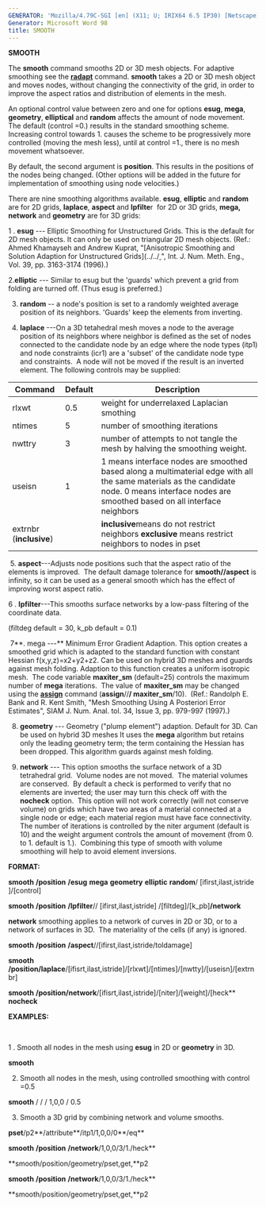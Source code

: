 ```yaml
---
GENERATOR: 'Mozilla/4.79C-SGI [en] (X11; U; IRIX64 6.5 IP30) [Netscape]'
Generator: Microsoft Word 98
title: SMOOTH
---
```


 **SMOOTH**

The **smooth** command smooths 2D or 3D mesh objects. For adaptive
smoothing see the **[radapt](RADAPT.md)** command. **smooth** takes a
2D or 3D mesh object and moves nodes, without changing the connectivity
of the grid, in order to improve the aspect ratios and distribution of
elements in the mesh.

An optional control value between zero and one for options **esug**,
**mega**, **geometry**, **elliptical** and **random** affects the amount
of node movement. The default (control =0.) results in the standard
smoothing scheme. Increasing control towards 1. causes the scheme to be
progressively more controlled (moving the mesh less), until at control
=1., there is no mesh movement whatsoever.

By default, the second argument is **position**. This results in the
positions of the nodes being changed. (Other options will be added in
the future for implementation of smoothing using node velocities.)

There are nine smoothing algorithms available. **esug**, **elliptic**
and **random**  are for 2D grids, **laplace**, **aspect** and
**lpfilte**r  for 2D or 3D grids, **mega, network** and **geometry** are
for 3D grids:

1
. **esug** --- Elliptic Smoothing for Unstructured Grids. This is the
default for 2D mesh objects. It can only be used on triangular 2D mesh
objects. (Ref.: Ahmed Khamayseh and Andrew Kuprat, "[Anisotropic
Smoothing and Solution Adaption for Unstructured
Grids](../../<a href="https://lanl.github.io/LaGriT/assets/images/ahmandrew1.pdf" download> </a>", Int. J. Num. Meth. Eng., Vol. 39,
pp. 3163-3174 (1996).)

2.**elliptic** --- Similar to esug but the 'guards' which prevent a grid
from folding are turned off. (Thus esug is preferred.)

3. **random** -- a node's position is set to a randomly weighted average
position of its neighbors. 'Guards' keep the elements from inverting.

4. **laplace** ---On a 3D tetahedral mesh moves a node to the average
position of its neighbors where neighbor is defined as the set of nodes
connected to the candidate node by an edge where the node types (itp1) 
and node constraints (icr1) are a 'subset' of the candidate node type
and constraints.  A node will not be moved if the result is an inverted
element. The following controls may be supplied:

Command | Default | Description
--- | --- | ---
  rlxwt | 0.5 |                 weight for underrelaxed  Laplacian smothing              
  ntimes | 5 |                  number of smoothing iterations  
  nwttry | 3 |                 number of attempts to not tangle the mesh by halving the  smoothing weight.               
  useisn | 1 |                 1 means interface nodes are smoothed based along a multimaterial edge with all the same materials as the candidate node. 0 means interface nodes are smoothed based on all interface neighbors             
  extrnbr (**inclusive**) | |   **inclusive**means do not   restrict neighbors  **exclusive** means restrict    neighbors to nodes in pset      


 5. **aspect**---Adjusts node positions such that the aspect ratio of
the elements is improved.  The default damage tolerance for
**smooth//aspect** is infinity, so it can be used as a general smooth
which has the effect of improving worst aspect ratio.

6
. **lpfilter**---This smooths surface networks by a low-pass filtering
of the coordinate data.

(filtdeg default = 30, k\_pb default = 0.1)

 7**. mega ---** Minimum Error Gradient Adaption. This option creates a
smoothed grid which is adapted to the standard function with constant
Hessian f(x,y,z)=x2+y2+z2. Can be used on hybrid 3D meshes and guards
against mesh folding. Adaption to this function creates a uniform
isotropic mesh.  The code variable **maxiter\_sm** (default=25) controls
the maximum number of **mega** iterations.  The value of **maxiter\_sm**
may be changed using the **[assign](ASSIGN.md)** command
(**assign**//**/ maxiter\_sm**/10).  (Ref.: Randolph E. Bank and R. Kent
Smith, "Mesh Smoothing Using A Posteriori Error Estimates", SIAM J. Num.
Anal. tol. 34, Issue 3, pp. 979-997 (1997).)

8. **geometry** --- Geometry ("plump element") adaption. Default for 3D.
Can be used on hybrid 3D meshes It uses the **mega** algorithm but
retains only the leading geometry term; the term containing the Hessian
has been dropped. This algorithm guards against mesh folding.

9. **network** --- This option smooths the surface network of a 3D
tetrahedral grid.  Volume nodes are not moved.  The material volumes are
conserved.  By default a check is performed to verify that no elements
are inverted; the user may turn this check off with the **nocheck**
option.  This option will not work correctly (will not conserve volume)
on grids which have two areas of a material connected at a single node
or edge; each material region must have face connectivity.  The number
of iterations is controlled by the niter argument (default is 10) and
the weight argument controls the amount of movement (from 0. to 1.
default is 1.).  Combining this type of smooth with volume smoothing
will help to avoid element inversions.

**FORMAT:**

**smooth** **/position** **/esug** **mega** **geometry** **elliptic** **random**/
[ifirst,ilast,istride ]/[control]

**smooth** **/position** **/lpfilter**// [ifirst,ilast,istride]
/[filtdeg]/[k\_pb]**/network**

**network** smoothing applies to a network of curves in 2D or 3D, or to
a network of surfaces in 3D.  The materiality of the cells (if any) is
ignored.

**smooth** **/position** **/aspect**//[ifirst,ilast,istride/toldamage]

**smooth** **/position/laplace**/[ifisrt,ilast,istride]/[rlxwt]/[ntimes]/[nwtty]/[useisn]/[extrnbr]

**smooth** **/position/network**/[ifisrt,ilast,istride]/[niter]/[weight]/[heck** **nocheck**

**EXAMPLES:**

 

1
. Smooth all nodes in the mesh using **esug** in 2D or **geometry** in
3D.

**smooth**

2. Smooth all nodes in the mesh, using controlled smoothing with control
=0.5

**smooth** / / / 1,0,0 / 0.5

3. Smooth a 3D grid by combining network and volume smooths.

**pset**/p2**/attribute**/itp1/1,0,0/0**/eq**

**smooth** **/position** **/network**/1,0,0/3/1./heck**

**smooth/position/geometry/pset,get,**p2

**smooth** **/position** **/network**/1,0,0/3/1./heck**

**smooth/position/geometry/pset,get,**p2
